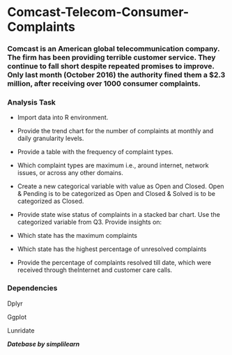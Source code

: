 # Comcast-Telecom-Consumer-Complaints

### Comcast is an American global telecommunication company. The firm has been providing terrible customer service. They continue to fall short despite repeated promises to improve. Only last month (October 2016) the authority fined them a $2.3 million, after receiving over 1000 consumer complaints.

### Analysis Task

- Import data into R environment.

- Provide the trend chart for the number of complaints at monthly and daily granularity levels.

- Provide a table with the frequency of complaint types.

- Which complaint types are maximum i.e., around internet, network issues, or across any other domains.

- Create a new categorical variable with value as Open and Closed. Open & Pending is to be categorized as Open and Closed & Solved is to be categorized as Closed.

- Provide state wise status of complaints in a stacked bar chart. Use the categorized variable from Q3. Provide insights on:

- Which state has the maximum complaints

- Which state has the highest percentage of unresolved complaints

- Provide the percentage of complaints resolved till date, which were received through theInternet and customer care calls.

### Dependencies

Dplyr

Ggplot

Lunridate


***Datebase by simplilearn***
